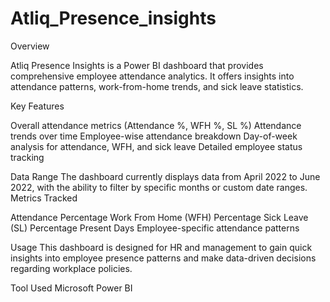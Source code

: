 # Atliq_Presence_insights

Overview


Atliq Presence Insights is a Power BI dashboard that provides comprehensive employee attendance analytics. It offers insights into attendance patterns, work-from-home trends, and sick leave statistics.

Key Features

Overall attendance metrics (Attendance %, WFH %, SL %)
Attendance trends over time
Employee-wise attendance breakdown
Day-of-week analysis for attendance, WFH, and sick leave
Detailed employee status tracking

Data Range
The dashboard currently displays data from April 2022 to June 2022, with the ability to filter by specific months or custom date ranges.
Metrics Tracked

Attendance Percentage
Work From Home (WFH) Percentage
Sick Leave (SL) Percentage
Present Days
Employee-specific attendance patterns

Usage
This dashboard is designed for HR and management to gain quick insights into employee presence patterns and make data-driven decisions regarding workplace policies.


Tool Used
Microsoft Power BI
